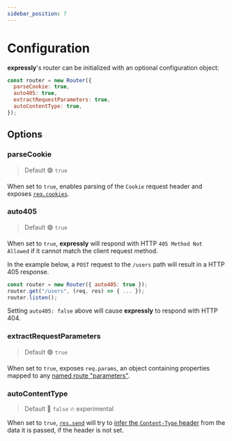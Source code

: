 ```yaml
---
sidebar_position: 7
---
```


# Configuration

**expressly**'s router can be initialized with an optional configuration object:

```javascript
const router = new Router({
  parseCookie: true,
  auto405: true,
  extractRequestParameters: true,
  autoContentType: true,
});
```

## Options

### parseCookie

> Default 🟢 `true`

When set to `true`, enables parsing of the `Cookie` request header and exposes [`req.cookies`](handling-data/cookies.md#request-cookies).

### auto405

> Default 🟢 `true`

When set to `true`, **expressly** will respond with HTTP `405 Method Not Allowed` if it cannot match the client request method.

In the example below, a `POST` request to the `/users` path will result in a HTTP 405 response.
```javascript
const router = new Router({ auto405: true });
router.get("/users", (req, res) => { ... });
router.listen();
```

Setting `auto405: false` above will cause **expressly** to respond with HTTP 404.

### extractRequestParameters

> Default 🟢 `true`

When set to `true`, exposes `req.params`, an object containing properties mapped to any [named route "parameters"](./routing/advanced-routing.md#path-parameters).

### autoContentType

> Default 🔴 `false` 🔥 experimental

When set to `true`, [`res.send`](handling-data/response.md#ressend) will try to [infer the `Content-Type` header](https://expressjs.com/en/4x/api.html#res.send) from the data it is passed, if the header is not set.
